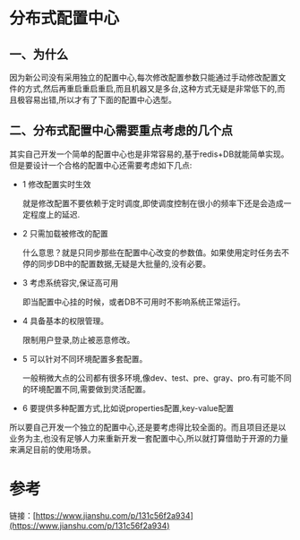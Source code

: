 # 分布式配置中心

## 一、为什么

因为新公司没有采用独立的配置中心,每次修改配置参数只能通过手动修改配置文件的方式,然后再重启重启重启,而且机器又是多台,这种方式无疑是非常低下的,而且极容易出错,所以才有了下面的配置中心选型。

## 二、分布式配置中心需要重点考虑的几个点

其实自己开发一个简单的配置中心也是非常容易的,基于redis+DB就能简单实现。但是要设计一个合格的配置中心还需要考虑如下几点:

* 1 修改配置实时生效

  就是修改配置不要依赖于定时调度,即使调度控制在很小的频率下还是会造成一定程度上的延迟.

* 2 只需加载被修改的配置

  什么意思？就是只同步那些在配置中心改变的参数值。如果使用定时任务去不停的同步DB中的配置数据,无疑是大批量的,没有必要。

* 3 考虑系统容灾,保证高可用

  即当配置中心挂的时候，或者DB不可用时不影响系统正常运行。

* 4 具备基本的权限管理。

  限制用户登录,防止被恶意修改。

* 5 可以针对不同环境配置多套配置。

  一般稍微大点的公司都有很多环境,像dev、test、pre、gray、pro.有可能不同的环境配置不同,需要做到灵活配置。

* 6 要提供多种配置方式,比如说properties配置,key-value配置

所以要自己开发一个独立的配置中心,还是要考虑得比较全面的。而且项目还是以业务为主,也没有足够人力来重新开发一套配置中心,所以就打算借助于开源的力量来满足目前的使用场景。

# 参考

链接：[https://www.jianshu.com/p/131c56f2a934](https://www.jianshu.com/p/131c56f2a934)

